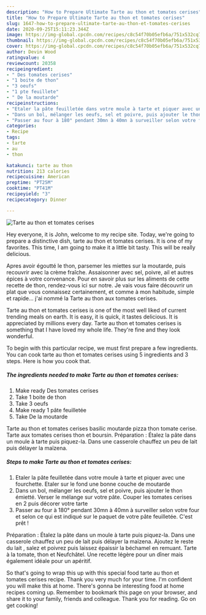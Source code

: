 ```yaml
---
description: "How to Prepare Ultimate Tarte au thon et tomates cerises"
title: "How to Prepare Ultimate Tarte au thon et tomates cerises"
slug: 1647-how-to-prepare-ultimate-tarte-au-thon-et-tomates-cerises
date: 2020-09-25T15:11:23.344Z
image: https://img-global.cpcdn.com/recipes/c8c54f70b05efb6a/751x532cq70/tarte-au-thon-et-tomates-cerises-photo-principale-de-la-recette.jpg
thumbnail: https://img-global.cpcdn.com/recipes/c8c54f70b05efb6a/751x532cq70/tarte-au-thon-et-tomates-cerises-photo-principale-de-la-recette.jpg
cover: https://img-global.cpcdn.com/recipes/c8c54f70b05efb6a/751x532cq70/tarte-au-thon-et-tomates-cerises-photo-principale-de-la-recette.jpg
author: Devin Wood
ratingvalue: 4
reviewcount: 20358
recipeingredient:
- " Des tomates cerises"
- "1 boite de thon"
- "3 oeufs"
- "1 pte feuillete"
- " De la moutarde"
recipeinstructions:
- "Etaler la pâte feuilletée dans votre moule à tarte et piquer avec une fourchette. Etaler sur le fond une bonne couche de moutarde"
- "Dans un bol, mélanger les oeufs, sel et poivre, puis ajouter le thon émietté. Verser le mélange sur votre pâte. Couper les tomates cerises en 2 puis décorer votre tarte"
- "Passer au four à 180° pendant 30mn à 40mn à surveiller selon votre four et selon ce qui est indiqué sur le paquet de votre pâte feuilletée. C&#39;est prêt !"
categories:
- Recipe
tags:
- tarte
- au
- thon

katakunci: tarte au thon 
nutrition: 213 calories
recipecuisine: American
preptime: "PT25M"
cooktime: "PT41M"
recipeyield: "3"
recipecategory: Dinner

---
```



![Tarte au thon et tomates cerises](https://img-global.cpcdn.com/recipes/c8c54f70b05efb6a/751x532cq70/tarte-au-thon-et-tomates-cerises-photo-principale-de-la-recette.jpg)

Hey everyone, it is John, welcome to my recipe site. Today, we're going to prepare a distinctive dish, tarte au thon et tomates cerises. It is one of my favorites. This time, I am going to make it a little bit tasty. This will be really delicious.

Apres avoir égoutté le thon, parsemer les miettes sur la moutarde, puis recouvrir avec la crème fraîche. Assaisonner avec sel, poivre, ail et autres épices à votre convenance. Pour en savoir plus sur les aliments de cette recette de thon, rendez-vous ici sur notre. Je vais vous faire découvrir un plat que vous connaissez certainement, et comme à mon habitude, simple et rapide… j&#39;ai nommé la Tarte au thon aux tomates cerises.

Tarte au thon et tomates cerises is one of the most well liked of current trending meals on earth. It is easy, it is quick, it tastes delicious. It is appreciated by millions every day. Tarte au thon et tomates cerises is something that I have loved my whole life. They're fine and they look wonderful.


To begin with this particular recipe, we must first prepare a few ingredients. You can cook tarte au thon et tomates cerises using 5 ingredients and 3 steps. Here is how you cook that.

<!--inarticleads1-->

##### The ingredients needed to make Tarte au thon et tomates cerises:

1. Make ready  Des tomates cerises
1. Take 1 boite de thon
1. Take 3 oeufs
1. Make ready 1 pâte feuilletée
1. Take  De la moutarde


Tarte au thon et tomates cerises basilic moutarde pizza thon tomate cerise. Tarte aux tomates cerises thon et boursin. Préparation : Étalez la pâte dans un moule à tarte puis piquez-la. Dans une casserole chauffez un peu de lait puis délayer la maïzena. 

<!--inarticleads2-->

##### Steps to make Tarte au thon et tomates cerises:

1. Etaler la pâte feuilletée dans votre moule à tarte et piquer avec une fourchette. Etaler sur le fond une bonne couche de moutarde
1. Dans un bol, mélanger les oeufs, sel et poivre, puis ajouter le thon émietté. Verser le mélange sur votre pâte. Couper les tomates cerises en 2 puis décorer votre tarte
1. Passer au four à 180° pendant 30mn à 40mn à surveiller selon votre four et selon ce qui est indiqué sur le paquet de votre pâte feuilletée. C&#39;est prêt !


Préparation : Étalez la pâte dans un moule à tarte puis piquez-la. Dans une casserole chauffez un peu de lait puis délayer la maïzena. Ajoutez le reste du lait , salez et poivrez puis laissez épaissir la béchamel en remuant. Tarte à la tomate, thon et Neufchâtel. Une recette légère pour un dîner mais également idéale pour un apéritif. 

So that's going to wrap this up with this special food tarte au thon et tomates cerises recipe. Thank you very much for your time. I'm confident you will make this at home. There's gonna be interesting food at home recipes coming up. Remember to bookmark this page on your browser, and share it to your family, friends and colleague. Thank you for reading. Go on get cooking!
